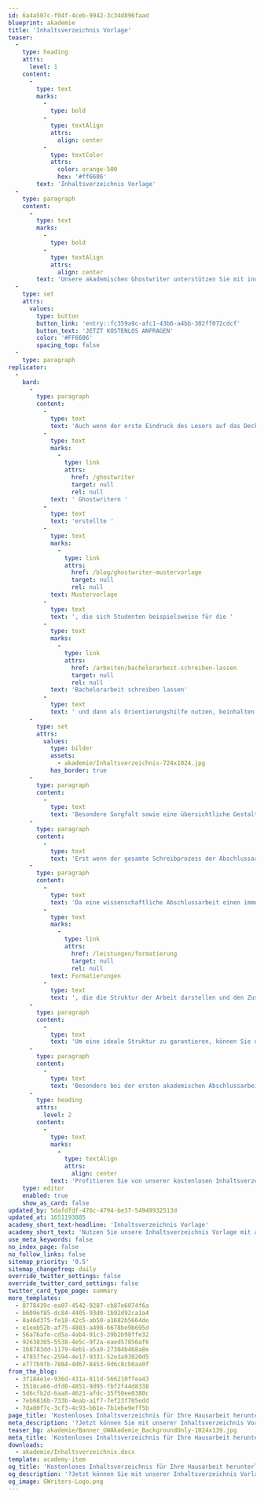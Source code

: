 ```yaml
---
id: 6a4a507c-f04f-4ceb-9942-3c34d896faad
blueprint: akademie
title: 'Inhaltsverzeichnis Vorlage'
teaser:
  -
    type: heading
    attrs:
      level: 1
    content:
      -
        type: text
        marks:
          -
            type: bold
          -
            type: textAlign
            attrs:
              align: center
          -
            type: textColor
            attrs:
              color: orange-500
              hex: '#ff6606'
        text: 'Inhaltsverzeichnis Vorlage'
  -
    type: paragraph
    content:
      -
        type: text
        marks:
          -
            type: bold
          -
            type: textAlign
            attrs:
              align: center
        text: 'Unsere akademischen Ghostwriter unterstützen Sie mit individuellen Vorlagen, persönlichen Coachings oder unserem professionellen Ghostwriting-Service bei Ihrer Abschlussarbeit!'
  -
    type: set
    attrs:
      values:
        type: button
        button_link: 'entry::fc359a9c-afc1-43b6-a4bb-302ff072cdcf'
        button_text: 'JETZT KOSTENLOS ANFRAGEN'
        color: '#FF6606'
        spacing_top: false
  -
    type: paragraph
replicator:
  -
    bard:
      -
        type: paragraph
        content:
          -
            type: text
            text: 'Auch wenn der erste Eindruck des Lesers auf das Deckblatt zurückfällt, nehmen die Kritikpunkte oder positiven Aspekte erst beim Inhaltsverzeichnis gewisse Formen an. Dieser Bereich vermittelt weitere Details über die Qualität der wissenschaftlichen Arbeit und gewährt einen ersten Einblick in das analysierte Fachthema und die Struktur der Arbeit. Es ist quasi die Regel, mit Word erstellte Inhaltsverzeichnis stets automatisch zu aktualisieren und zu pflegen. Unsere Vorlagen basieren daher auf der automatischen Word Funktion und auch von unseren'
          -
            type: text
            marks:
              -
                type: link
                attrs:
                  href: /ghostwriter
                  target: null
                  rel: null
            text: ' Ghostwritern '
          -
            type: text
            text: 'erstellte '
          -
            type: text
            marks:
              -
                type: link
                attrs:
                  href: /blog/ghostwriter-mustervorlage
                  target: null
                  rel: null
            text: Mustervorlage
          -
            type: text
            text: ', die sich Studenten beispielsweise für die '
          -
            type: text
            marks:
              -
                type: link
                attrs:
                  href: /arbeiten/bachelorarbeit-schreiben-lassen
                  target: null
                  rel: null
            text: 'Bachelorarbeit schreiben lassen'
          -
            type: text
            text: ' und dann als Orientierungshilfe nutzen, beinhalten automatisch erstellte Inhaltsverzeichnisse.'
      -
        type: set
        attrs:
          values:
            type: bilder
            assets:
              - akademie/Inhaltsverzeichnis-724x1024.jpg
            has_border: true
      -
        type: paragraph
        content:
          -
            type: text
            text: 'Besondere Sorgfalt sowie eine übersichtliche Gestaltung sind bei einem wissenschaftlichen Inhaltsverzeichnis essentiell. Dieses Verzeichnis hilft dem Leser und auch dem Prüfer, sich in der wissenschaftlichen Arbeit einfacher zurechtfinden zu können. Zudem gibt jene Gliederung die nachfolgende Struktur einer Abschlussarbeit vor.'
      -
        type: paragraph
        content:
          -
            type: text
            text: 'Erst wenn der gesamte Schreibprozess der Abschlussarbeit abgeschlossen ist, findet auch das Inhaltsverzeichnis zu einem runden Abschluss. Eine Inhaltsverzeichnis Vorlage gibt Aufschluss darüber, welche Inhalte ein solches Inhaltsverzeichnis zusammenfasst und wie dieses aufgebaut ist. Dadurch bekommen Sie ein gutes Feingefühl dafür, was wichtig ist und welche Aspekte in das Inhaltsverzeichnis gehören.'
      -
        type: paragraph
        content:
          -
            type: text
            text: 'Da eine wissenschaftliche Abschlussarbeit einen immensen zeitlichen Anspruch stellt, kann die Erstellung des Inhaltsverzeichnisses schnell in den Hintergrund geraten. Dies darf allerdings in keinem Fall passieren. Ein Inhaltsverzeichnis umfasst eine ganze Reihe '
          -
            type: text
            marks:
              -
                type: link
                attrs:
                  href: /leistungen/formatierung
                  target: null
                  rel: null
            text: Formatierungen
          -
            type: text
            text: ', die die Struktur der Arbeit darstellen und den Zusammenhang mit dem wissenschaftlichen Text verdeutlicht. Zudem können sich auf Grund der sogenannten Fachblindheit kleine Fehlerquellen einschleichen und auch dann hilft unsere Vorlage weiter.'
      -
        type: paragraph
        content:
          -
            type: text
            text: 'Um eine ideale Struktur zu garantieren, können Sie unser kostenloses Inhaltsverzeichnis für Ihre Abschlussarbeit herunterladen, welches die Formatierungen zielgerichtet demonstriert.'
      -
        type: paragraph
        content:
          -
            type: text
            text: 'Besonders bei der ersten akademischen Abschlussarbeit ist eine Vorlage ein nützliches Handwerksinstrument, denn die bestehenden Vorkenntnisse reichen nicht immer aus. Häufig ist es hilfreich, sich die Vorgaben für ein Inhaltsverzeichnis vor jeder wissenschaftlichen Arbeit noch einmal ins Gedächtnis zu rufen.'
      -
        type: heading
        attrs:
          level: 2
        content:
          -
            type: text
            marks:
              -
                type: textAlign
                attrs:
                  align: center
            text: 'Profitieren Sie von unserer kostenlosen Inhaltsverzeichnis-Vorlage!'
    type: editor
    enabled: true
    show_as_card: false
updated_by: 5dafdfdf-476c-4794-be37-54949932513d
updated_at: 1651193885
academy_short_text-headline: 'Inhaltsverzeichnis Vorlage'
academy_short_text: 'Nutzen Sie unsere Inhaltsverzeichnis Vorlage mit automatischer Formatierung für Ihre Abschlussarbeit.'
use_meta_keywords: false
no_index_page: false
no_follow_links: false
sitemap_priority: '0.5'
sitemap_changefreq: daily
override_twitter_settings: false
override_twitter_card_settings: false
twitter_card_type_page: summary
more_templates:
  - 8778439c-ea07-4542-9287-cb87e6074f6a
  - b609ef85-dc84-4405-93d0-1b92d92ca1a4
  - 8a46d375-fe18-42c5-ab50-a1682b5664de
  - e1eeb52b-af75-4803-a498-6678be9b695d
  - 56a76afe-cd5a-4ab4-91c3-39b2b98ffe32
  - 92638305-5538-4e5c-9f2a-eaed57856af6
  - 1b8783dd-1179-4eb1-a5a9-27304b468a8e
  - 47857fec-2594-4e17-9331-52e3a93020d5
  - e777b9fb-7884-4d67-8453-9d6c8cb0aa9f
from_the_blog:
  - 3f184e1e-936d-431a-811d-566210ffea43
  - 3518ca66-dfd0-4851-9d95-fbf2f44d8338
  - 5d6cfb2d-6aa8-4623-afdc-35f50ee0380c
  - 7eb6816b-733b-4eab-a1f7-7ef23f705edd
  - 7da80f7c-3cf3-4c93-b61e-7b1ebe9eff5b
page_title: 'Kostenloses Inhaltsverzeichnis für Ihre Hausarbeit herunterladen'
meta_description: '?Jetzt können Sie mit unserer Inhaltsverzeichnis Vorlage? Ihr Inhaltsverzeichnis automatisch erstellen. Jetzt unsere Vorlage herunterladen ↘️↘️↘️'
teaser_bg: akademie/Banner_GWAkademie_BackgroundOnly-1024x139.jpg
meta_title: 'Kostenloses Inhaltsverzeichnis für Ihre Hausarbeit herunterladen'
downloads:
  - akademie/Inhaltsverzeichnis.docx
template: academy-item
og_title: 'Kostenloses Inhaltsverzeichnis für Ihre Hausarbeit herunterladen'
og_description: '?Jetzt können Sie mit unserer Inhaltsverzeichnis Vorlage? Ihr Inhaltsverzeichnis automatisch erstellen. Jetzt unsere Vorlage herunterladen ↘️↘️↘️'
og_image: GWriters-Logo.png
---
```

